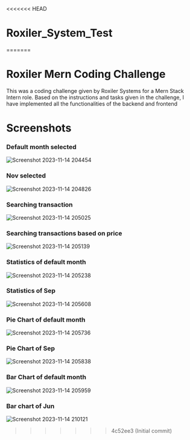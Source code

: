 <<<<<<< HEAD
# Roxiler_System_Test
=======
# Roxiler Mern Coding Challenge 
This was a coding challenge given by Roxiler Systems for a Mern Stack Intern role. Based on the instructions and tasks given in the challenge, I have implemented all the functionalities of the backend and frontend 

# Screenshots

### Default month selected
![Screenshot 2023-11-14 204454](https://github.com/iompawar/roxiler-mern-coding-challenge/assets/88156970/098a15ac-3ee5-4a8f-8bd6-c69bbe3eac0c)

### Nov selected
![Screenshot 2023-11-14 204826](https://github.com/iompawar/roxiler-mern-coding-challenge/assets/88156970/f07b4574-a463-46e9-86cf-13d16e7b4df4)

### Searching transaction 
![Screenshot 2023-11-14 205025](https://github.com/iompawar/roxiler-mern-coding-challenge/assets/88156970/89be55d5-33cd-4d1d-a2cd-daf80d514c69)

### Searching transactions based on price
![Screenshot 2023-11-14 205139](https://github.com/iompawar/roxiler-mern-coding-challenge/assets/88156970/076a864e-008e-4fb1-a97a-8bdba74534ad)

### Statistics of default month
![Screenshot 2023-11-14 205238](https://github.com/iompawar/roxiler-mern-coding-challenge/assets/88156970/e5f64dd7-a950-4c40-99d7-95b9d12a655e)

### Statistics of Sep
![Screenshot 2023-11-14 205608](https://github.com/iompawar/roxiler-mern-coding-challenge/assets/88156970/a9802003-8757-43f3-af00-26d4c218e079)

### Pie Chart of default month
![Screenshot 2023-11-14 205736](https://github.com/iompawar/roxiler-mern-coding-challenge/assets/88156970/10877fd0-21e6-45c1-b9d6-5ae06465a193)

### Pie Chart of Sep
![Screenshot 2023-11-14 205838](https://github.com/iompawar/roxiler-mern-coding-challenge/assets/88156970/4a046e87-e52a-4e25-80fc-2951163b86d7)

### Bar Chart of default month
![Screenshot 2023-11-14 205959](https://github.com/iompawar/roxiler-mern-coding-challenge/assets/88156970/b8cdf9bd-988b-402d-99d2-9e67947d8929)

### Bar chart of Jun
![Screenshot 2023-11-14 210121](https://github.com/iompawar/roxiler-mern-coding-challenge/assets/88156970/0615630b-5abd-4edf-9513-29df467f5c15)









>>>>>>> 4c52ee3 (Initial commit)
